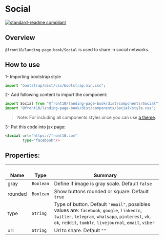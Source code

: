 # Social

[![standard-readme compliant](https://img.shields.io/badge/standard--readme-OK-green.svg?style=flat-square)](https://github.com/RichardLitt/standard-readme)

## Overview
`@front10/landing-page-book/Social` is used to share in social networks.

## How to use
1- Importing bootstrap style

```js
import "bootstrap/dist/css/bootstrap.min.css";
```
2- Add following content to import the component:

```js
import Social from "@front10/landing-page-book/dist/components/Social";
import "@front10/landing-page-book/dist/components/Social/style.css";
```

> Note: For including all components styles once you can use [a theme](https://github.com/front10/landing-page-book/wiki/Theming).

3- Put this code into jsx page:
```html
<Social url="https://front10.com"
        type="facebook"/>
```

## Properties:

| </br>Name   | </br>Type | </br>Summary                                                                                 | 
| ------------| - | ------------------------------------------------------------------------------------------------------ |
| gray      | `Boolean` | Define if image is gray scale. Default `false` |
| rounded      | `Boolean` | Show buttons rounded or square. Default `true` |
| type      | `String` | Type of button. Default `"email"`, possibles values are: `facebook`, `google`, `linkedin`, `twitter`, `telegram`, `whatsapp`, `pinterest`, `vk`, `ok`, `reddit`, `tumblr`, `livejournal`, `email`, `viber` |
| url      | `String` | Url to share. Default `""` |
